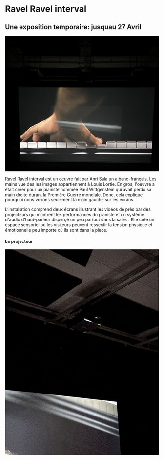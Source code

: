 # Ravel Ravel interval #
## Une exposition temporaire: jusquau 27 Avril ##

![Image](media/oeuvre_vue_face.jpg) 

Ravel Ravel interval est un oeuvre fait par Anri Sala un albano-français. Les mains vue des les images appartiennent à Louis Lortie. En gros, l'oeuvre a était créer pour un pianiste nommée Paul Wittgenstein qui avait perdu sa main droite durant la Première Guerre mondiale. Donc, cela explique pourquoi nous voyons seulement la main gauche sur les écrans.

L’installation comprend deux écrans illustrant les vidéos de près par des projecteurs qui montrent les performances du pianiste et un système d'audio d'haut-parleur disperçé un peu partout dans la salle. . Elle crée un espace sensoriel où les visiteurs peuvent ressentir la tension physique et émotionnelle peu importe où ils sont dans la pièce.

#### Le projecteur ####
![Image](media/projecteur.jpg) 

